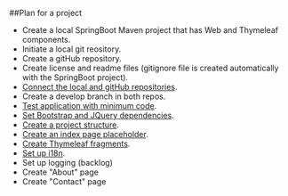##Plan for a project
- Create a local SpringBoot Maven project that has Web and Thymeleaf components.
- Initiate a local git reository.
- Create a gitHub repository.
- Create license and readme files (gitignore file is created automatically with the SpringBoot project).
- [Connect the local and gitHub repositories](https://github.com/vgorbic1/Tutorials/blob/master/Git/create-gitHub-repo-from-local-project.md).
- Create a develop branch in both repos.
- [Test application with minimum code](https://github.com/vgorbic1/Tutorials/blob/master/Java/SpringBoot/hello-world.md).
- [Set Bootstrap and JQuery dependencies](https://github.com/vgorbic1/Tutorials/blob/master/Java/SpringBoot/setup-bootstrap-jQuery-webjars.md).
- [Create a project structure](https://github.com/vgorbic1/Tutorials/blob/master/Architecture/package-architecture.md).
- [Create an index page placeholder](https://github.com/vgorbic1/Tutorials/blob/master/Java/SpringBoot/index-page.md).
- [Create Thymeleaf fragments](https://github.com/vgorbic1/Tutorials/blob/master/Java/SpringBoot/thymeleaf-fragmenting.md).
- [Set up i18n](https://github.com/vgorbic1/Tutorials/blob/master/Java/SpringBoot/i18n.md).
- Set up logging (backlog)
- Create "About" page
- Create "Contact" page
